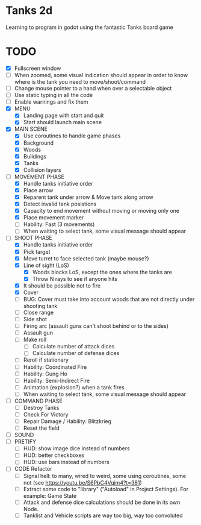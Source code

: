 # Tanks 2d

Learning to program in godot using the fantastic Tanks board game

# TODO
 - [x] Fullscreen window
 - [ ] When zoomed, some visual indication should appear in order to know where is the tank you need to move/shoot/command
 - [ ] Change mouse pointer to a hand when over a selectable object
 - [ ] Use static typing in all the code
 - [ ] Enable warnings and fix them
 - [x] MENU
   - [x] Landing page with start and quit
   - [x] Start should launch main scene
 - [x] MAIN SCENE
   - [x] Use coroutines to handle game phases
   - [x] Background
   - [x] Woods
   - [x] Buildings
   - [x] Tanks
   - [x] Collision layers
 - [ ] MOVEMENT PHASE
   - [x] Handle tanks initiative order
   - [x] Place arrow
   - [x] Reparent tank under arrow & Move tank along arrow
   - [x] Detect invalid tank posistions
   - [x] Capacity to end movement without moving or moving only one
   - [x] Place movement marker
   - [ ] Hability: Fast (3 movements)
   - [ ] When waiting to select tank, some visual message should appear
 - [ ] SHOOT PHASE
   - [x] Handle tanks initiative order
   - [x] Pick target
   - [x] Move turret to face selected tank (maybe mouse?)
   - [x] Line of sight (LoS)
     - [x] Woods blocks LoS, except the ones where the tanks are
     - [x] Throw N rays to see if anyone hits
   - [x] It should be possible not to fire
   - [x] Cover
   - [ ] BUG: Cover must take into account woods that are not directly under shooting tank
   - [ ] Close range
   - [ ] Side shot
   - [ ] Firing arc (assault guns can't shoot behind or to the sides)
   - [ ] Assault gun
   - [ ] Make roll
     - [ ] Calculate number of attack dices
     - [ ] Calculate number of defense dices
   - [ ] Reroll if stationary
   - [ ] Hability: Coordinated Fire
   - [ ] Hability: Gung Ho
   - [ ] Hability: Semi-Indirect Fire
   - [ ] Animation (explosion?) when a tank fires
   - [ ] When waiting to select tank, some visual message should appear
 - [ ] COMMAND PHASE
   - [ ] Destroy Tanks
   - [ ] Check For Victory
   - [ ] Repair Damage / Hability: Blitzkrieg
   - [ ] Reset the field
 - [ ] SOUND
 - [ ] PRETIFY
   - [ ] HUD: show image dice instead of numbers
   - [ ] HUD: better checkboxes
   - [ ] HUD: use bars instead of numbers
 - [ ] CODE Refactor
   - [ ] Signal hell: to many, wired to weird, some using coroutines, some not (see https://youtu.be/S6PbC4Vqim4?t=381)
   - [ ] Extract some code to "library" ("Autoload" in Project Settings). For example: Game State
   - [ ] Attack and defense dice calculations should be done in its own Node.
   - [ ] Tanklist and Vehicle scripts are way too big, way too convoluted
